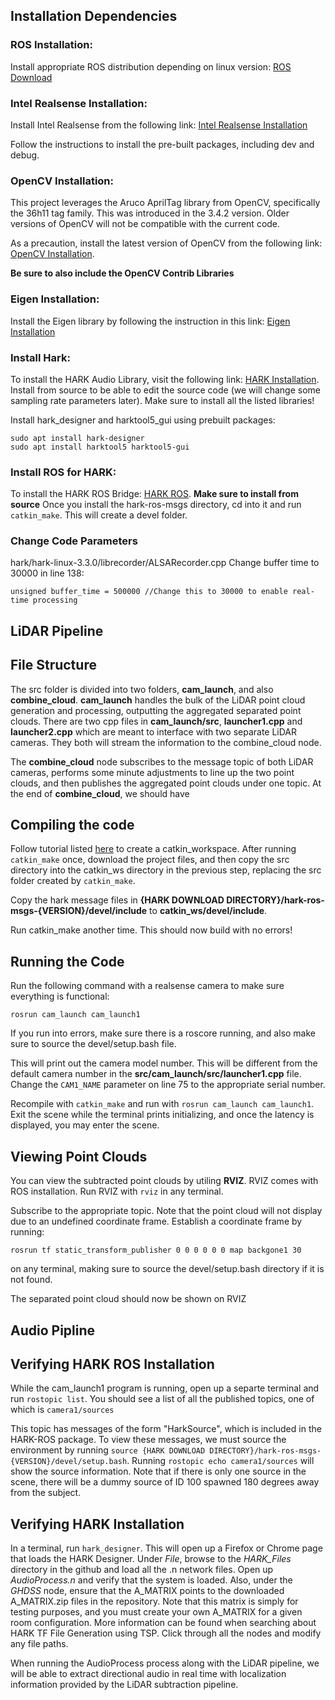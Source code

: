 ## Installation Dependencies

### ROS Installation:
Install appropriate ROS distribution depending on linux version: [ROS Download](http://wiki.ros.org/ROS/Installation)

### Intel Realsense Installation:
Install Intel Realsense from the following link: [Intel Realsense Installation](https://github.com/IntelRealSense/librealsense/blob/master/doc/distribution_linux.md)

Follow the instructions to install the pre-built packages, including dev and debug.

### OpenCV Installation:
This project leverages the Aruco AprilTag library from OpenCV, specifically the 36h11 tag family. This was introduced in the 3.4.2 version. Older versions of OpenCV will not be compatible with the current code. 

As a precaution, install the latest version of OpenCV from the following link: [OpenCV Installation](https://docs.opencv.org/4.x/d7/d9f/tutorial_linux_install.html). 

**Be sure to also include the OpenCV Contrib Libraries**

### Eigen Installation:
Install the Eigen library by following the instruction in this link: [Eigen Installation](https://eigen.tuxfamily.org/dox/GettingStarted.html)

### Install Hark: 
To install the HARK Audio Library, visit the following link: [HARK Installation](https://hark.jp/install/linux/). Install from source to be able to edit the source code (we will change some sampling rate parameters later). Make sure to install all the listed libraries!

Install hark_designer and harktool5_gui using prebuilt packages:
```
sudo apt install hark-designer
sudo apt install harktool5 harktool5-gui
```

### Install ROS for HARK:
To install the HARK ROS Bridge: [HARK ROS](https://hark.jp/hark-ros-msgs-installation-instructions/).
**Make sure to install from source**
Once you install the hark-ros-msgs directory, cd into it and run `catkin_make`. This will create a devel folder.


### Change Code Parameters
hark/hark-linux-3.3.0/librecorder/ALSARecorder.cpp
Change buffer time to 30000 in line 138:

```
unsigned buffer_time = 500000 //Change this to 30000 to enable real-time processing
```

## LiDAR Pipeline

## File Structure
The src folder is divided into two folders, **cam_launch**, and also **combine_cloud**. **cam_launch** handles the bulk of the LiDAR point cloud generation and processing, outputting the aggregated separated point clouds. There are two cpp files in **cam_launch/src**, **launcher1.cpp** and **launcher2.cpp** which are meant to interface with two separate LiDAR cameras. They both will stream the information to the combine_cloud node. 

The **combine_cloud** node subscribes to the message topic of both LiDAR cameras, performs some minute adjustments to line up the two point clouds, and then publishes the aggregated point clouds under one topic. At the end of **combine_cloud**, we should have 



## Compiling the code
Follow tutorial listed [here](http://wiki.ros.org/catkin/Tutorials/create_a_workspace) to create a catkin_workspace. After running `catkin_make` once, download the project files, and then copy the src directory into the catkin_ws directory in the previous step, replacing the src folder created by `catkin_make`.

Copy the hark message files in **{HARK DOWNLOAD DIRECTORY}/hark-ros-msgs-{VERSION}/devel/include** to **catkin_ws/devel/include**.

Run catkin_make another time. This should now build with no errors!

## Running the Code

Run the following command with a realsense camera to make sure everything is functional: 
```
rosrun cam_launch cam_launch1
```
If you run into errors, make sure there is a roscore running, and also make sure to source the devel/setup.bash file.

This will print out the camera model number. This will be different from the default camera number in the **src/cam_launch/src/launcher1.cpp** file. Change the 
`CAM1_NAME` parameter on line 75 to the appropriate serial number. 

Recompile with `catkin_make` and run with `rosrun cam_launch cam_launch1`. Exit the scene while the terminal prints initializing, and once the latency is displayed, you may enter the scene. 

## Viewing Point Clouds

You can view the subtracted point clouds by utiling **RVIZ**. RVIZ comes with ROS installation. Run RVIZ with `rviz` in any terminal.

Subscribe to the appropriate topic. Note that the point cloud will not display due to an undefined coordinate frame. Establish a coordinate frame by running:
```
rosrun tf static_transform_publisher 0 0 0 0 0 0 map backgone1 30
```
on any terminal, making sure to source the devel/setup.bash directory if it is not found.

The separated point cloud should now be shown on RVIZ

## Audio Pipline

## Verifying HARK ROS Installation

While the cam_launch1 program is running, open up a separte terminal and run `rostopic list`. You should see a list of all the published topics, one of which is `camera1/sources`

This topic has messages of the form "HarkSource", which is included in the HARK-ROS package. To view these messages, we must source the environment by running `source {HARK DOWNLOAD DIRECTORY}/hark-ros-msgs-{VERSION}/devel/setup.bash`. Running `rostopic echo camera1/sources` will show the source information. Note that if there is only one source in the scene, there will be a dummy source of ID 100 spawned 180 degrees away from the subject. 

## Verifying HARK Installation

In a terminal, run `hark_designer`. This will open up a Firefox or Chrome page that loads the HARK Designer. Under *File*, browse to the *HARK_Files* directory in the github and load all the .n network files. Open up *AudioProcess.n* and verify that the system is loaded. Also, under the *GHDSS* node, ensure that the A_MATRIX points to the downloaded A_MATRIX.zip files in the repository. Note that this matrix is simply for testing purposes, and you must create your own A_MATRIX for a given room configuration. More information can be found when searching about HARK TF File Generation using TSP. Click through all the nodes and modify any file paths. 

When running the AudioProcess process along with the LiDAR pipeline, we will be able to extract directional audio in real time with localization information provided by the LiDAR subtraction pipeline. 
